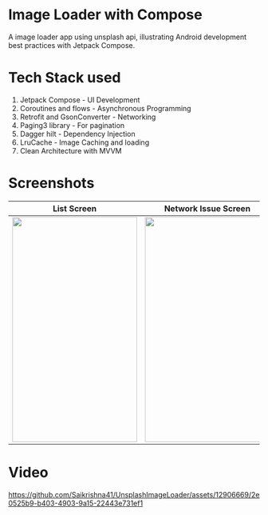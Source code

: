 # Image Loader with Compose

A image loader app using unsplash api, illustrating Android development best practices with Jetpack Compose. 

# Tech Stack used
  1. Jetpack Compose - UI Development
  2. Coroutines and flows - Asynchronous Programming
  3. Retrofit and GsonConverter - Networking
  4. Paging3 library - For pagination
  5. Dagger hilt - Dependency Injection
  6. LruCache - Image Caching and loading
  7. Clean Architecture with MVVM

# Screenshots


List Screen           |  Network Issue Screen           
:-------------------------:|:-------------------------: 
<img src = "https://github.com/Saikrishna41/UnsplashImageLoader/assets/12906669/c56c81d8-0a21-4d88-8c63-0eb751fc0fbb" width="250" height="450"/> | <img src = "https://github.com/Saikrishna41/UnsplashImageLoader/assets/12906669/6ac820c9-6c82-44c7-9023-d9d12ac833f0" width="250" height="450"/>  |

# Video

https://github.com/Saikrishna41/UnsplashImageLoader/assets/12906669/2e0525b9-b403-4903-9a15-22443e731ef1



